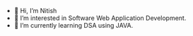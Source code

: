 - 👋 Hi, I’m Nitish
- 👀 I’m interested in Software Web Application Development.
- 🌱 I’m currently learning DSA using JAVA.
<!--- - 💞️ I’m looking to collaborate on ...
- 📫 How to reach me ...--->

<!---
nitishkumar31 is a ✨ special ✨ repository because its `README.md` (this file) appears on your GitHub profile.
You can click the Preview link to take a look at your changes.
--->
